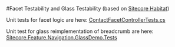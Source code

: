 #Facet Testability and Glass Testability (based on [Sitecore Habitat](https://github.com/Sitecore/habitat))

Unit tests for facet logic are here: [ContactFacetControllerTests.cs](./src/Feature/ContactFacets/tests/Controllers/ContactFacetControllerTests.cs)

Unit test for glass reimplementation of breadcrumb are here: [Sitecore.Feature.Navigation.GlassDemo.Tests](./src/Feature/Navigation/glass.demo/Sitecore.Feature.Navigation.GlassDemo.Tests)
